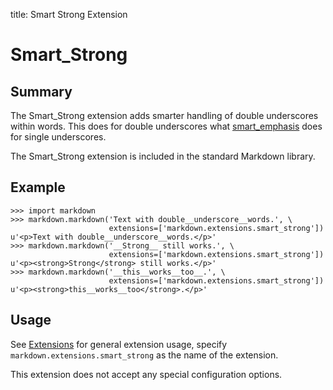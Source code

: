 title: Smart Strong Extension

Smart_Strong
============

Summary
-------

The Smart_Strong extension adds smarter handling of double underscores within
words. This does for double underscores what [smart_emphasis][] does for single
underscores.

The Smart_Strong extension is included in the standard Markdown library.

[smart_emphasis]: ../reference.html#smart_emphasis

Example
-------

    >>> import markdown
    >>> markdown.markdown('Text with double__underscore__words.', \
                          extensions=['markdown.extensions.smart_strong'])
    u'<p>Text with double__underscore__words.</p>'
    >>> markdown.markdown('__Strong__ still works.', \
                          extensions=['markdown.extensions.smart_strong'])
    u'<p><strong>Strong</strong> still works.</p>'
    >>> markdown.markdown('__this__works__too__.', \
                          extensions=['markdown.extensions.smart_strong'])
    u'<p><strong>this__works__too</strong>.</p>'

Usage
-----

See [Extensions](index.md) for general extension usage, specify
`markdown.extensions.smart_strong` as the name of the extension.

This extension does not accept any special configuration options.
